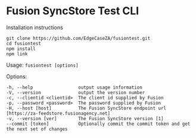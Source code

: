 Fusion SyncStore Test CLI
=========================

Installation instructions

    git clone https://github.com/EdgeCaseZA/fusiontest.git
    cd fusiontest
    npm install
    npm link

Usage: `fusiontest [options]`

Options:

    -h, --help                 output usage information
    -V, --version              output the version number
    -c, --clientid <clientid>  The client id supplied by Fusion
    -p, --password <password>  The password supplied by Fusion
    -H, --host [host]          The Fusion SyncStore endpoint url [https://za-feedstore.fusionagency.net]
    -v, --version [ver]        The Fusion SyncStore version [1]
    --commit [token]           Optionally commit the commit token and get the next set of changes
